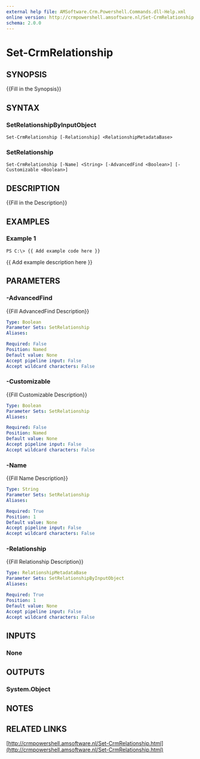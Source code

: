 ```yaml
---
external help file: AMSoftware.Crm.Powershell.Commands.dll-Help.xml
online version: http://crmpowershell.amsoftware.nl/Set-CrmRelationship.html
schema: 2.0.0
---
```


# Set-CrmRelationship

## SYNOPSIS
{{Fill in the Synopsis}}

## SYNTAX

### SetRelationshipByInputObject
```
Set-CrmRelationship [-Relationship] <RelationshipMetadataBase>
```

### SetRelationship
```
Set-CrmRelationship [-Name] <String> [-AdvancedFind <Boolean>] [-Customizable <Boolean>]
```

## DESCRIPTION
{{Fill in the Description}}

## EXAMPLES

### Example 1
```
PS C:\> {{ Add example code here }}
```

{{ Add example description here }}

## PARAMETERS

### -AdvancedFind
{{Fill AdvancedFind Description}}

```yaml
Type: Boolean
Parameter Sets: SetRelationship
Aliases: 

Required: False
Position: Named
Default value: None
Accept pipeline input: False
Accept wildcard characters: False
```

### -Customizable
{{Fill Customizable Description}}

```yaml
Type: Boolean
Parameter Sets: SetRelationship
Aliases: 

Required: False
Position: Named
Default value: None
Accept pipeline input: False
Accept wildcard characters: False
```

### -Name
{{Fill Name Description}}

```yaml
Type: String
Parameter Sets: SetRelationship
Aliases: 

Required: True
Position: 1
Default value: None
Accept pipeline input: False
Accept wildcard characters: False
```

### -Relationship
{{Fill Relationship Description}}

```yaml
Type: RelationshipMetadataBase
Parameter Sets: SetRelationshipByInputObject
Aliases: 

Required: True
Position: 1
Default value: None
Accept pipeline input: False
Accept wildcard characters: False
```

## INPUTS

### None


## OUTPUTS

### System.Object

## NOTES

## RELATED LINKS

[http://crmpowershell.amsoftware.nl/Set-CrmRelationship.html](http://crmpowershell.amsoftware.nl/Set-CrmRelationship.html)

